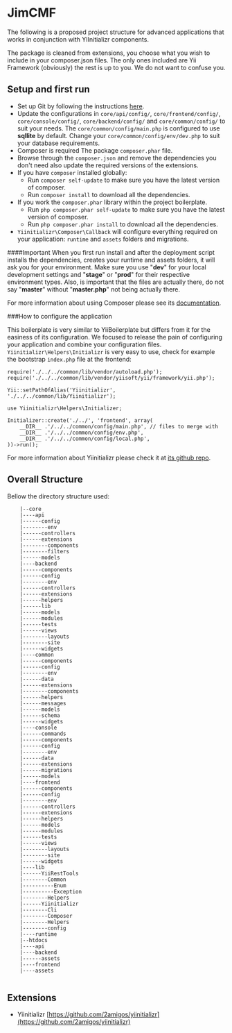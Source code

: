 JimCMF
=======
The following is a proposed project structure for advanced applications that works in conjunction with YIInitializr components. 

The package is cleaned from extensions, you choose what you wish to include in your composer.json files. The only ones included are Yii Framework (obviously) the rest is up to you. We do not want to confuse you. 


## Setup and first run

  * Set up Git by following the instructions [here](https://help.github.com/articles/set-up-git).
  * Update the configurations in `core/api/config/`, `core/frontend/config/`, `core/console/config/`, `core/backend/config/` and `core/common/config/` to suit your needs. The `core/common/config/main.php` is configured to use **sqllite** by default. Change your `core/common/config/env/dev.php` to suit your database requirements.
 * Composer is required The package `composer.phar` file.
 * Browse through the `composer.json` and remove the dependencies you don't need also update the required versions of the extensions.
 * If you have `composer` installed globally:
	 * Run `composer self-update` to make sure you have the latest version of composer.
	 * Run `composer install` to download all the dependencies.
 * If you work the `composer.phar` library within the project boilerplate.
 	 * Run `php composer.phar self-update` to make sure you have the latest version of composer.
	 * Run `php composer.phar install` to download all the dependencies.
 * `Yiinitializr\Composer\Callback` will configure everything required on your application: `runtime` and `assets` folders and migrations.

####Important
When you first run install and after the deployment script installs the dependencies, creates your runtime and assets folders, it will ask you for your environment. Make sure you use "**dev**" for your local development settings and "**stage**" or "**prod**" for their respective environment types. Also, is important that the files are actually there, do not say "**master**" without "**master.php**" not being actually there.

For more information about using Composer please see its [documentation](http://getcomposer.org/doc/).

###How to configure the application

This boilerplate is very similar to YiiBoilerplate but differs from it for the easiness of its configuration. We focused to release the pain of configuring your application and combine your configuration files. `Yiinitializr\Helpers\Initializr` is very easy to use, check for example the bootstrap `index.php` file at the frontend:

```
require('./../../common/lib/vendor/autoload.php');
require('./../../common/lib/vendor/yiisoft/yii/framework/yii.php');

Yii::setPathOfAlias('Yiinitializr', './../../common/lib/Yiinitializr');

use Yiinitializr\Helpers\Initializer;

Initializer::create('./../', 'frontend', array(
	__DIR__ .'/../../common/config/main.php', // files to merge with
	__DIR__ .'/../../common/config/env.php',
	__DIR__ .'/../../common/config/local.php',
))->run();
```

For more information about Yiinitializr please check it at [its github repo](https://github.com/2amigos/yiinitializr).

## Overall Structure

Bellow the directory structure used:

```
    |--core
    |----api
    |------config
    |--------env
    |------controllers
    |------extensions
    |--------components
    |--------filters
    |------models
    |----backend
    |------components
    |------config
    |--------env
    |------controllers
    |------extensions
    |------helpers
    |------lib
    |------models
    |------modules
    |------tests
    |------views
    |--------layouts
    |--------site
    |------widgets
    |----common
    |------components
    |------config
    |--------env
    |------data
    |------extensions
    |--------components
    |------helpers
    |------messages
    |------models
    |------schema
    |------widgets
    |----console
    |------commands
    |------components
    |------config
    |--------env
    |------data
    |------extensions
    |------migrations
    |------models
    |----frontend
    |------components
    |------config
    |--------env
    |------controllers
    |------extensions
    |------helpers
    |------models
    |------modules
    |------tests
    |------views
    |--------layouts
    |--------site
    |------widgets
    |----lib
    |------YiiRestTools
    |--------Common
    |----------Enum
    |----------Exception
    |--------Helpers
    |------Yiinitializr
    |--------Cli
    |--------Composer
    |--------Helpers
    |--------config
    |----runtime
    |--htdocs
    |----api
    |----backend
    |------assets
    |----frontend
    |----assets
  
 ```

## Extensions

 * Yiinitializr [https://github.com/2amigos/yiinitializr](https://github.com/2amigos/yiinitializr)

